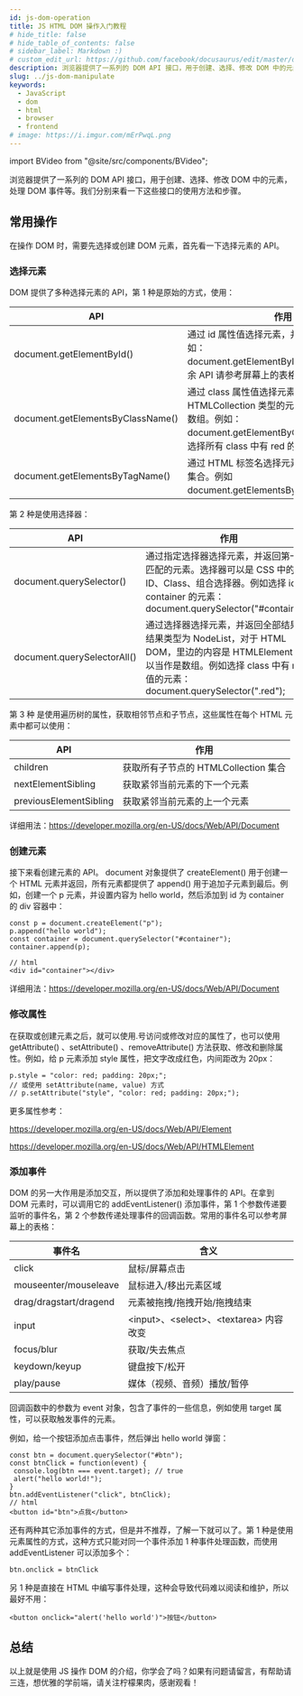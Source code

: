 ```yaml
---
id: js-dom-operation
title: JS HTML DOM 操作入门教程
# hide_title: false
# hide_table_of_contents: false
# sidebar_label: Markdown :)
# custom_edit_url: https://github.com/facebook/docusaurus/edit/master/docs/api-doc-markdown.md
description: 浏览器提供了一系列的 DOM API 接口，用于创建、选择、修改 DOM 中的元素，处理 DOM 事件等。我们分别来看一下这些接口的使用方法和步骤。
slug: ../js-dom-manipulate
keywords:
  - JavaScript
  - dom
  - html
  - browser
  - frontend
# image: https://i.imgur.com/mErPwqL.png
---
```


import BVideo from "@site/src/components/BVideo";

<BVideo src="//player.bilibili.com/player.html?aid=543032752&bvid=BV1ni4y157v6&cid=262847725&page=1" bsrc="https://www.bilibili.com/video/BV1ni4y157v6/"/>

浏览器提供了一系列的 DOM API 接口，用于创建、选择、修改 DOM 中的元素，处理 DOM 事件等。我们分别来看一下这些接口的使用方法和步骤。

## 常用操作

在操作 DOM 时，需要先选择或创建 DOM 元素，首先看一下选择元素的 API。

### 选择元素

DOM 提供了多种选择元素的 API，第 1 种是原始的方式，使用：

| API                               | 作用                                                                                                                                                         |
| --------------------------------- | ------------------------------------------------------------------------------------------------------------------------------------------------------------ |
| document.getElementById()         | 通过 id 属性值选择元素，并返回唯一结果，例如：document.getElementById("container")。剩余 API 请参考屏幕上的表格                                              |
| document.getElementsByClassName() | 通过 class 属性值选择元素，返回 HTMLCollection 类型的元素集合，可以认为是数组。例如：document.getElementByClassName("red")。选择所有 class 中有 red 的元素。 |
| document.getElementsByTagName()   | 通过 HTML 标签名选择元素，同样返回元素的集合。例如 document.getElementsByTagName("div")。                                                                    |

第 2 种是使用选择器：

| API                         | 作用                                                                                                                                                                                |
| --------------------------- | ----------------------------------------------------------------------------------------------------------------------------------------------------------------------------------- |
| document.querySelector()    | 通过指定选择器选择元素，并返回第一个匹配的元素。选择器可以是 CSS 中的 ID、Class、组合选择器。例如选择 id 为 container 的元素：document.querySelector("#container")                  |
| document.querySelectorAll() | 通过选择器选择元素，并返回全部结果，结果类型为 NodeList，对于 HTML DOM，里边的内容是 HTMLElement，可以当作是数组。例如选择 class 中有 red 值的元素：document.querySelector(".red"); |

第 3 种 是使用遍历树的属性，获取相邻节点和子节点，这些属性在每个 HTML 元素中都可以使用：

| API                    | 作用                                 |
| ---------------------- | ------------------------------------ |
| children               | 获取所有子节点的 HTMLCollection 集合 |
| nextElementSibling     | 获取紧邻当前元素的下一个元素         |
| previousElementSibling | 获取紧邻当前元素的上一个元素         |

详细用法：https://developer.mozilla.org/en-US/docs/Web/API/Document

### 创建元素

接下来看创建元素的 API。 document 对象提供了 createElement() 用于创建一个 HTML 元素并返回，所有元素都提供了 append() 用于追加子元素到最后。例如，创建一个 p 元素，并设置内容为 hello world，然后添加到 id 为 container 的 div 容器中：

```
const p = document.createElement("p");
p.append("hello world");
const container = document.querySelector("#container");
container.append(p);

// html
<div id="container"></div>
```

详细用法：https://developer.mozilla.org/en-US/docs/Web/API/Document

### 修改属性

在获取或创建元素之后，就可以使用.号访问或修改对应的属性了，也可以使用 getAttribute() 、setAttribute() 、removeAttribute() 方法获取、修改和删除属性。例如，给 p 元素添加 style 属性，把文字改成红色，内间距改为 20px：

```
p.style = "color: red; padding: 20px;";
// 或使用 setAttribute(name, value) 方式
// p.setAttribute("style", "color: red; padding: 20px;");
```

更多属性参考：

https://developer.mozilla.org/en-US/docs/Web/API/Element

https://developer.mozilla.org/en-US/docs/Web/API/HTMLElement

### 添加事件

DOM 的另一大作用是添加交互，所以提供了添加和处理事件的 API。在拿到 DOM 元素时，可以调用它的 addEventListener() 添加事件，第 1 个参数传递要监听的事件名，第 2 个参数传递处理事件的回调函数。常用的事件名可以参考屏幕上的表格：

| 事件名                 | 含义                                      |
| ---------------------- | ----------------------------------------- |
| click                  | 鼠标/屏幕点击                             |
| mouseenter/mouseleave  | 鼠标进入/移出元素区域                     |
| drag/dragstart/dragend | 元素被拖拽/拖拽开始/拖拽结束              |
| input                  | <input\>、<select\>、<textarea\> 内容改变 |
| focus/blur             | 获取/失去焦点                             |
| keydown/keyup          | 键盘按下/松开                             |
| play/pause             | 媒体（视频、音频）播放/暂停               |

回调函数中的参数为 event 对象，包含了事件的一些信息，例如使用 target 属性，可以获取触发事件的元素。

例如，给一个按钮添加点击事件，然后弹出 hello world 弹窗：

```
const btn = document.querySelector("#btn");
const btnClick = function(event) {
 console.log(btn === event.target); // true
 alert("hello world!");
}
btn.addEventListener("click", btnClick);
// html
<button id="btn">点我</button>
```

还有两种其它添加事件的方式，但是并不推荐，了解一下就可以了。第 1 种是使用元素属性的方式，这种方式只能对同一个事件添加 1 种事件处理函数，而使用 addEventListener 可以添加多个：

```
btn.onclick = btnClick
```

另 1 种是直接在 HTML 中编写事件处理，这种会导致代码难以阅读和维护，所以最好不用：

```
<button onclick="alert('hello world')">按钮</button>
```

## 总结

以上就是使用 JS 操作 DOM 的介绍，你学会了吗？如果有问题请留言，有帮助请三连，想优雅的学前端，请关注柠檬果肉，感谢观看！

